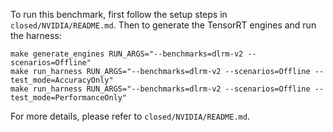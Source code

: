 To run this benchmark, first follow the setup steps in `closed/NVIDIA/README.md`. Then to generate the TensorRT engines and run the harness:

```
make generate_engines RUN_ARGS="--benchmarks=dlrm-v2 --scenarios=Offline"
make run_harness RUN_ARGS="--benchmarks=dlrm-v2 --scenarios=Offline --test_mode=AccuracyOnly"
make run_harness RUN_ARGS="--benchmarks=dlrm-v2 --scenarios=Offline --test_mode=PerformanceOnly"
```

For more details, please refer to `closed/NVIDIA/README.md`.